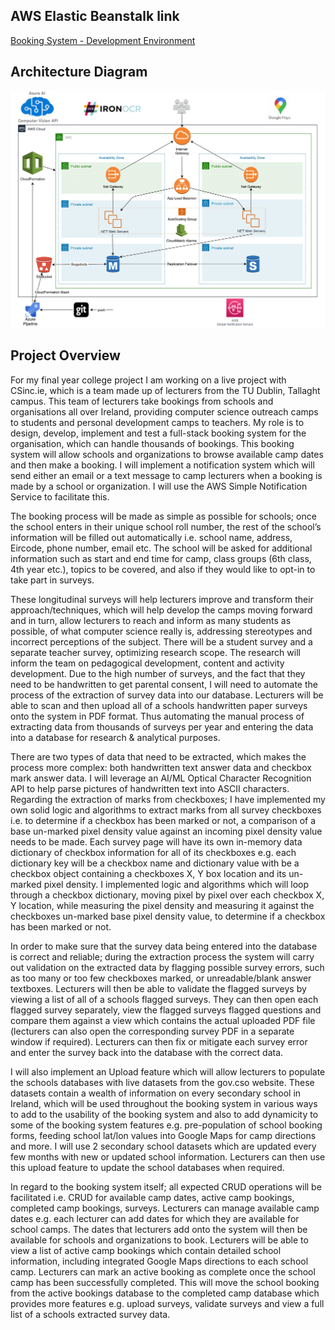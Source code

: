 ## AWS Elastic Beanstalk link

[Booking System - Development Environment](http://csinc-dev.eu-west-1.elasticbeanstalk.com/)


## Architecture Diagram

![](ProjectDocuments/arcd.png)


## Project Overview

For my final year college project I am working on a live project with CSinc.ie, which is a team made up of lecturers from the TU Dublin, Tallaght campus. This team of lecturers take bookings from schools and organisations all over Ireland, providing computer science outreach camps to students and personal development camps to teachers. My role is to design, develop, implement and test a full-stack booking system for the organisation, which can handle thousands of bookings. This booking system will allow schools and organizations to browse available camp dates and then make a booking. I will implement a notification system which will send either an email or a text message to camp lecturers when a booking is made by a school or organization. I will use the AWS Simple Notification Service to facilitate this. 
 
The booking process will be made as simple as possible for schools; once the school enters in their unique school roll number, the rest of the school’s information will be filled out automatically i.e. school name, address, Eircode, phone number, email etc. The school will be asked for additional information such as start and end time for camp, class groups (6th class, 4th year etc.), topics to be covered, and also if they would like to opt-in to take part in surveys.  
 
These longitudinal surveys will help lecturers improve and transform their approach/techniques, which will help develop the camps moving forward and in turn, allow lecturers to reach and inform as many students as possible, of what computer science really is, addressing stereotypes and incorrect perceptions of the subject. There will be a student survey and a separate teacher survey, optimizing research scope. The research will inform the team on pedagogical development, content and activity development. Due to the high number of surveys, and the fact that they need to be handwritten to get parental consent, I will need to automate the process of the extraction of survey data into our database. Lecturers will be able to scan and then upload all of a schools handwritten paper surveys onto the system in PDF format. Thus automating the manual process of extracting data from thousands of surveys per year and entering the data into a database for research & analytical purposes.  
 
There are two types of data that need to be extracted, which makes the process more complex: both handwritten text answer data and checkbox mark answer data. I will leverage an AI/ML Optical Character Recognition API to help parse pictures of handwritten text into ASCII characters. Regarding the extraction of marks from checkboxes; I have implemented my own solid logic and algorithms to extract marks from all survey checkboxes i.e. to determine if a checkbox has been marked or not, a comparison of a base un-marked pixel density value against an incoming pixel density value needs to be made. Each survey page will have its own in-memory data dictionary of checkbox information for all of its checkboxes e.g. each dictionary key will be a checkbox name and dictionary value with be a checkbox object containing a checkboxes X, Y box location and its un-marked pixel density. I implemented logic and algorithms which will loop through a checkbox dictionary, moving pixel by pixel over each checkbox X, Y location, while measuring the pixel density and measuring it against the checkboxes un-marked base pixel density value, to determine if a checkbox has been marked or not. 
 
In order to make sure that the survey data being entered into the database is correct and reliable; during the extraction process the system will carry out validation on the extracted data by flagging possible survey errors, such as too many or too few checkboxes marked, or unreadable/blank answer textboxes. Lecturers will then be able to validate the flagged surveys by viewing a list of all of a schools flagged surveys. They can then open each flagged survey separately, view the flagged surveys flagged questions and compare them against a view which contains the actual uploaded PDF file (lecturers can also open the corresponding survey PDF in a separate window if required). Lecturers can then fix or mitigate each survey error and enter the survey back into the database with the correct data. 
 
I will also implement an Upload feature which will allow lecturers to populate the schools databases with live datasets from the gov.cso website. These datasets contain a wealth of information on every secondary school in Ireland, which will be used throughout the booking system in various ways to add to the usability of the booking system and also to add dynamicity to some of the booking system features e.g. pre-population of school booking forms, feeding school lat/lon values into Google Maps for camp directions and more.  I will use 2 secondary school datasets which are updated every few months with new or updated school information. Lecturers can then use this upload feature to update the school databases when required. 
 
In regard to the booking system itself; all expected CRUD operations will be facilitated i.e. CRUD for available camp dates, active camp bookings, completed camp bookings, surveys. Lecturers can manage available camp dates e.g. each lecturer can add dates for which they are available for school camps. The dates that lecturers add onto the system will then be available for schools and organizations to book. Lecturers will be able to view a list of active camp bookings which contain detailed school information, including integrated Google Maps directions to each school camp. Lecturers can mark an active booking as complete once the school camp has been successfully completed. This will move the school booking from the active bookings database to the completed camp database which provides more features e.g. upload surveys, validate surveys and view a full list of a schools extracted survey data.
